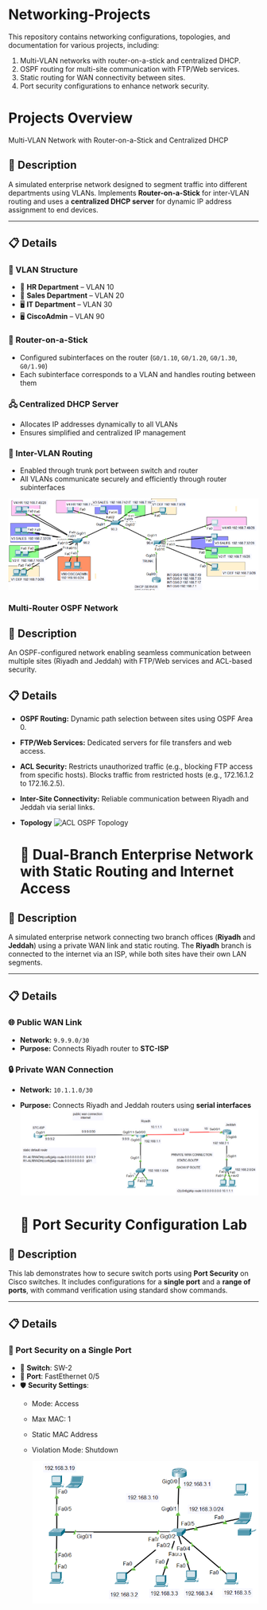 # Networking-Projects
This repository contains networking configurations, topologies, and documentation for various projects, including:

1. Multi-VLAN networks with router-on-a-stick and centralized DHCP.  
2. OSPF routing for multi-site communication with FTP/Web services.  
3. Static routing for WAN connectivity between sites.  
4. Port security configurations to enhance network security.

# Projects Overview
Multi-VLAN Network with Router-on-a-Stick and Centralized DHCP

## 📄 Description
A simulated enterprise network designed to segment traffic into different departments using VLANs. Implements **Router-on-a-Stick** for inter-VLAN routing and uses a **centralized DHCP server** for dynamic IP address assignment to end devices.

---

## 📋 Details

### 🧱 VLAN Structure
- 👥 **HR Department** – VLAN 10  
- 💼 **Sales Department** – VLAN 20  
- 🖥️ **IT Department** – VLAN 30
- 🖥️ **CiscoAdmin**    – VLAN 90
### 🚦 Router-on-a-Stick
- Configured subinterfaces on the router (`G0/1.10`, `G0/1.20`, `G0/1.30`, `G0/1.90`)
- Each subinterface corresponds to a VLAN and handles routing between them

### 🖧 Centralized DHCP Server
- Allocates IP addresses dynamically to all VLANs  
- Ensures simplified and centralized IP management  

### 🔀 Inter-VLAN Routing
- Enabled through trunk port between switch and router  
- All VLANs communicate securely and efficiently through router subinterfaces

![Network Topology Diagram](DHCP%26NTP%26SSH%20%26ALLOWED%20VLANS%20LAB%20Config/DHCP%26NTP%26SSH%26VLAN.png)

  ### Multi-Router OSPF Network

## 📄 Description
An OSPF-configured network enabling seamless communication between multiple sites (Riyadh and Jeddah) with FTP/Web services and ACL-based security.

## 📋 Details
  - **OSPF Routing:** Dynamic path selection between sites using OSPF Area 0.
  - **FTP/Web Services:** Dedicated servers for file transfers and web access.
  - **ACL Security:** Restricts unauthorized traffic (e.g., blocking FTP access from specific hosts). Blocks traffic from restricted hosts (e.g., 172.16.1.2 to 172.16.2.5).
  - **Inter-Site Connectivity:** Reliable communication between Riyadh and Jeddah via serial links.
  - **Topology**
      ![ACL OSPF Topology](Networking-Projects/ACL%20Topology%26%20Config/ACL-OSPF.png)

    # 🏢 Dual-Branch Enterprise Network with Static Routing and Internet Access

## 📄 Description
A simulated enterprise network connecting two branch offices (**Riyadh** and **Jeddah**) using a private WAN link and static routing. The **Riyadh** branch is connected to the internet via an ISP, while both sites have their own LAN segments.

---

## 📋 Details

### 🌐 Public WAN Link
- **Network:** `9.9.9.0/30`  
- **Purpose:** Connects Riyadh router to **STC-ISP**

### 🔒 Private WAN Connection
- **Network:** `10.1.1.0/30`  
- **Purpose:** Connects Riyadh and Jeddah routers using **serial interfaces**
  ![Network Topology Diagram](Static-Route.png)


  # 🔐 Port Security Configuration Lab

## 📄 Description  
This lab demonstrates how to secure switch ports using **Port Security** on Cisco switches. It includes configurations for a **single port** and a **range of ports**, with command verification using standard show commands.

---

## 📋 Details

### 🧪 Port Security on a Single Port  
- 🔌 **Switch**: SW-2  
- 🎯 **Port**: FastEthernet 0/5  
- 🛡️ **Security Settings**:
  - Mode: Access  
  - Max MAC: 1  
  - Static MAC Address 
  - Violation Mode: Shutdown

    ![Network Topology Diagram](Port-Security.png)



